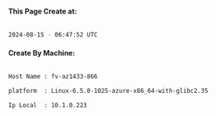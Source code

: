 
   
#### This Page Create at:

```bash

2024-08-15 - 06:47:52 UTC

```

#### Create By Machine:

```bash

Host Name : fv-az1433-866

platform  : Linux-6.5.0-1025-azure-x86_64-with-glibc2.35

Ip Local  : 10.1.0.223

```

